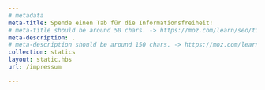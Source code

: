 ```yaml
---
# metadata
meta-title: Spende einen Tab für die Informationsfreiheit!
# meta-title should be around 50 chars. -> https://moz.com/learn/seo/title-tag
meta-description: .
# meta-description should be around 150 chars. -> https://moz.com/learn/seo/meta-description
collection: statics
layout: static.hbs
url: /impressum

---
```

